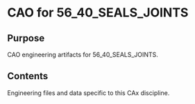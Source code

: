 # CAO for 56_40_SEALS_JOINTS

## Purpose
CAO engineering artifacts for 56_40_SEALS_JOINTS.

## Contents
Engineering files and data specific to this CAx discipline.
